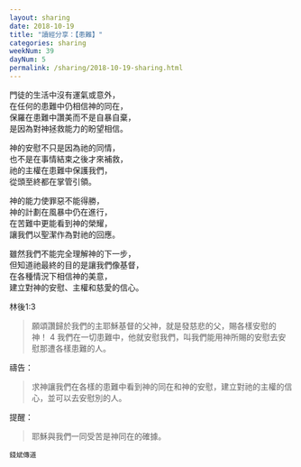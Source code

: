 ```yaml
---
layout: sharing
date: 2018-10-19
title: "讀經分享：【患難】"
categories: sharing
weekNum: 39
dayNum: 5
permalink: /sharing/2018-10-19-sharing.html
---
```


門徒的生活中沒有運氣或意外，  
在任何的患難中仍相信神的同在，  
保羅在患難中讚美而不是自暴自棄，  
是因為對神拯救能力的盼望相信。  

神的安慰不只是因為祂的同情，  
也不是在事情結束之後才來補救，  
祂的主權在患難中保護我們，  
從頭至終都在掌管引領。  

神的能力使罪惡不能得勝，  
神的計劃在風暴中仍在進行，  
在苦難中更能看到神的榮耀，  
讓我們以聖潔作為對祂的回應。  

雖然我們不能完全理解神的下一步，  
但知道祂最終的目的是讓我們像基督，  
在各種情況下相信神的美意，  
建立對神的安慰、主權和慈愛的信心。  

林後1:3
>願頌讚歸於我們的主耶穌基督的父神，就是發慈悲的父，賜各樣安慰的神！ 4 我們在一切患難中，他就安慰我們，叫我們能用神所賜的安慰去安慰那遭各樣患難的人。

禱告：
>求神讓我們在各樣的患難中看到神的同在和神的安慰，建立對祂的主權的信心，並可以去安慰別的人。

提醒：
>耶穌與我們一同受苦是神同在的確據。

`錢斌傳道`
